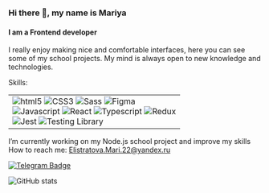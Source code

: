 ### Hi there 👋, my name is Mariya
#### I am a Frontend developer
I really enjoy making nice and comfortable interfaces, here you can see some of my school projects. My mind is always open to new knowledge and technologies.

Skills: 
<table>
    <td>
        <img alt="html5" src="https://img.shields.io/badge/-HTML5-E34F26?style=for-the-badge&logo=html5&logoColor=white"/>
        <img alt="CSS3" src="https://img.shields.io/badge/-css3-2088FF?style=for-the-badge&logo=css3&logoColor=white"/>
        <img alt="Sass" src="https://img.shields.io/badge/SASS-hotpink.svg?style=for-the-badge&logo=SASS&logoColor=white"/>
        <img alt="Figma" src="https://img.shields.io/badge/figma-%23F24E1E.svg?style=for-the-badge&logo=figma&logoColor=white"/>        
        <br>
        <img alt="Javascript" src="https://img.shields.io/badge/javascript-%23323330.svg?style=for-the-badge&logo=javascript&logoColor=%23F7DF1E"/>
        <img alt="React" src="https://img.shields.io/badge/react-%2320232a.svg?style=for-the-badge&logo=react&logoColor=%2361DAFB"/>
        <img alt="Typescript" src="https://img.shields.io/badge/typescript-%23007ACC.svg?style=for-the-badge&logo=typescript&logoColor=white"/>
        <img alt="Redux" src="https://img.shields.io/badge/redux-%23593d88.svg?style=for-the-badge&logo=redux&logoColor=white"/>
        <br>
        <img alt="Jest" src="https://img.shields.io/badge/Jest-323330?style=for-the-badge&logo=Jest&logoColor=white"/>
        <img alt="Testing Library" src="https://img.shields.io/badge/testing%20library-323330?style=for-the-badge&logo=testing-library&logoColor=red"/>
    </td>
   </table>

I’m currently working on my Node.js school project and improve my skills
<br>
How to reach me: Elistratova.Mari.22@yandex.ru

  <a href="https://t.me/Elis2508">
    <img src="https://img.shields.io/badge/-telegram-0088cc?style=for-the-badge&logo=telegram&logoColor=white" alt="Telegram Badge">
  </a>
  
![GitHub stats](https://github-readme-stats.vercel.app/api?username=elistratovamaria&show_icons=true&theme=react)  
